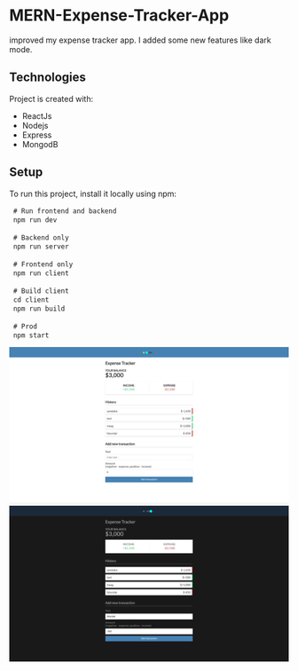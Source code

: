 # MERN-Expense-Tracker-App

improved my expense tracker app. I added some new features like dark mode.
	
## Technologies
Project is created with:
* ReactJs
* Nodejs
* Express
* MongodB
	
## Setup
To run this project, install it locally using npm:

```
 # Run frontend and backend
 npm run dev
 
 # Backend only
 npm run server
 
 # Frontend only
 npm run client
 
 # Build client
 cd client
 npm run build
 
 # Prod
 npm start
```

 ![Image](https://raw.githubusercontent.com/myamann/MERN-Expense-Tracker-App/master/ss/1.png?token=ALFYGQXJ7ZNL3SZQHMJXCPDAEJFV6)
 ![Image](https://raw.githubusercontent.com/myamann/MERN-Expense-Tracker-App/master/ss/2.png?token=ALFYGQSXHS7BIFO4PQ5U47LAEJFXM)
